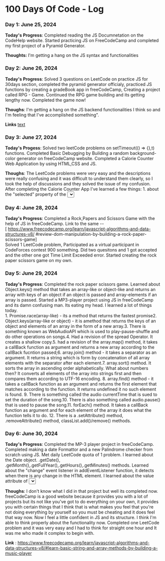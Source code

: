 # 100 Days Of Code - Log

### Day 1: June 25, 2024


**Today's Progress**: Completed reading the JS Documnetation on the CodeHelp website. Started practicing JS on FreeCodeCamp and completed my first project of a Pyramid Generator.

**Thoughts:** I'm getting a hang on the JS syntax and functionalities

### Day 2: June 26, 2024

**Today's Progress**: Solved 3 questions on LeetCode on practice JS for 30days section, completed the pyramid generator officialy, practiced JS functions by creating a gradeBook app in freeCodeCamp, Creating a project called RPG - Game. Continued the RPG game building and its getting lengthy now. Completed the game now!

**Thoughs**: I'm getting a hang on the JS backend functionalities I think so and I'm feeling that I've accomplished something".

**Links** [text](https://www.freecodecamp.org/learn/javascript-algorithms-and-data-structures-v8/#learn-basic-javascript-by-building-a-role-playing-game)


### Day 3: June 27, 2024

**Today's Progess**: Solved two leetCode problems on setTimeout(() => {},t) functions. Completed Basic Debugging by Building a random background-color generator on freeCodeCamp website. Completed a Calorie Counter Web Application by using HTML,CSS and JS.

**Thoughs**: The LeetCode problems were very easy and the descriptions were really confusing and it was difficult to understand them clearly, so I took the help of discussions and they solved the issue of my confusion. After completing the Calorie Counter App I've learned a few things: 1. about the "selected" property of the <select> HTML element. It selects the option with that attribute as default one.2.Learned a lot about Regex, it is a short for Regular Expressions, It is used to recognize patterns in strings, it has the syntax of const regex = /+-\s/g; This is used to find strings like this: "+- Hello" or "+- Bye" but not strings like "+Hello". To do that we have something called Character Classes we can add to the regex, regex = /[+-\s]/g. This can detect strings like "+hello", The "g"in the regex performs a global match meaning it keeps on finding the patterns even after a match. Similarly there is another thing like this  regex = /[+-\s]/i, the "i" here makes the regex match patterns case-insensitively.3. String.replace() method. It takes two arguments - .replace(regex or a string to find, string to replace it with); 4. const regex = /[0-9]/g, this recognizes and matches all strings with a single digit. To match multiple digits, we use /[0-9]+/ after the character class. Instead of writing /[0-9]+/ we have a shorthand like this /\d+/g. This can match all strings which have any number in them. 5.String.match() method. It takes a regex as an argument and returns an array of the matched results. 6. Regarding DOM: element.insertAdjacentHTML(position,HTML to add); 7. .alert() function, which is a built-in function of a browser and it is used to display whatever is passed into it as an alert or a pop-up. 8. Array.from(array-like) method. I used this to create an array from a NodeList. document.querySelectorAll() returns a NodeList, which is an array-like. so the method takes a NodeList and returns an array with the elements of NodeList as array elements

### Day 4: June 28, 2024

**Today's Progress**: Completed a Rock,Papers and Scissors Game with the help of JS in freeCodeCamp. Link to the same --  
[ https://www.freecodecamp.org/learn/javascript-algorithms-and-data-structures-v8/ #review-dom-manipulation-by-building-a-rock-paper-scissors-game] <br/>Solved 1 LeetCode problem, Participated as a virtual participant in CodeForces contest 900 something. Did two quesitons and 1 got accepted and the other one got Time Limit Exceeded error. Started creating the rock paper scissors game on my own. 

### Day 5: June 29, 2024

**Today's Progress**: Completed the rock paper scissors game. Learned about Object.keys() method that takes an array-like or object-like and returns an array with keys of an object if an object is passed and array-elements if an array is passed. Started a MP3-player project using JS in freeCodeCamp and its damn confusing man. Its eating my head. I learned a lot of things today. <br/>1. Promise.race(array-like) - its a method that returns the fastest promise2. Object.keys(array-like or object) - it is amethod that returns the keys of an object and elements of an array in the form of a new array.3. There is something known as WebAudioAPI which is used to play-pause-shuffle and do other operations on songs.4. Had a revision of the spread Operator. It creates a shallow copy.5. had a revision of the array.map() method, it takes a callBack function as argument and returns a new array according to the callBack fucntion passed;6. array.join() method - it takes a separator as an argument. It returns a string which is form by concatenation of all array elements with the separator after each element.7. array.sort() method. It sorts the array in ascending order alphabetically. What about numbers then? It converts all elements of the array into strings first and then compares them according to UTF-16 encoding. 8. array.find() method - it takes a callBack function as an argument and returns the first element that matches according to the function. It returns undefined it no such element is found. 9. There is something called the audio currentTime that is sued to set the duration of the song.10. There is also something called audio.pause() that is used to pause the song.11. forEach() method. It takes a callBack function as argument and for each element of the array it does what the function tells it to do. 12. There is a .setAttribute() method, .removeAttribute() method, classList.add()/remove() methods.

### Day 6: June 30, 2024

**Today's Progress**: Completed the MP-3 player project in freeCodeCamp. Completed making a date Formattor and a new Palindrome checker from scratch using JS. Met daily LeetCode quota of 1 problem. I learned about the Date object. .getDate(), .getMonth(),.getFullYear(),.getHours(),.getMinutes() methods. Learned about the "change" event listener in addEventListener function, it detects when there is any change in the HTML element. I learned about the value attribute of <select> element. It returns the value of options basically. I learned about the return type of anything typed into the <input type = "text"> element. It'll give us a typeof String. I learned about the string.split() method that takes a separator as an argument and returns an array of substrings. Learned about the Object.freeze(obj) method that takes an object obj as argument and freezes that particular object i.e it prevents any changes being made to the particular object. I learned about Object destructuring which is still not clear yet.

**Thoughs**: I don't know what I did in that project but well its completed now. freeCodeCamp is a good website because it provides you with a lot of projects but its not like you've got to do everything on your own, it provides you with certain things that I think that is what makes you feel that you're not doing everything by yourself so you must be cheating and it does feel that way now. Now I feel a little confident in JS and its structure. I think I'm able to think properly about the functionality now. Completed one LeetCode problem and it was very easy and I had to think for straight one hour and It was me who made it complex to begin with.

**Link** :  https://www.freecodecamp.org/learn/javascript-algorithms-and-data-structures-v8/#learn-basic-string-and-array-methods-by-building-a-music-player